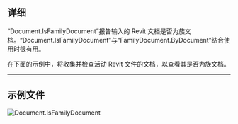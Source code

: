 ## 详细
“Document.IsFamilyDocument”报告输入的 Revit 文档是否为族文档。“Document.IsFamilyDocument”与“FamilyDocument.ByDocument”结合使用时很有用。

在下面的示例中，将收集并检查活动 Revit 文件的文档，以查看其是否为族文档。
___
## 示例文件

![Document.IsFamilyDocument](./Revit.Application.Document.IsFamilyDocument_img.jpg)

